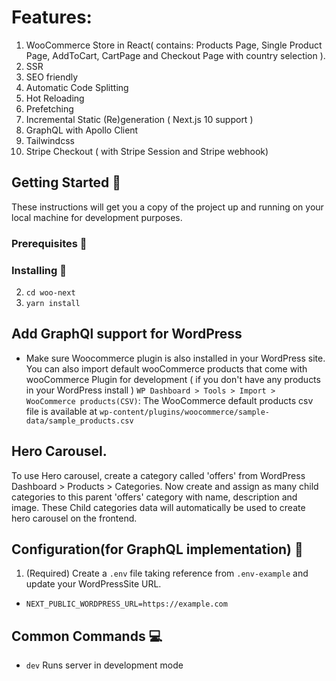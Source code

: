 
# Features:

1. WooCommerce Store in React( contains: Products Page, Single Product Page, AddToCart, CartPage and Checkout Page with country selection ).
2. SSR
3. SEO friendly
4. Automatic Code Splitting
5. Hot Reloading
6. Prefetching
8. Incremental Static (Re)generation ( Next.js 10 support )
9. GraphQL with Apollo Client
10. Tailwindcss
11. Stripe Checkout ( with Stripe Session and Stripe webhook)

## Getting Started :rocket:

These instructions will get you a copy of the project up and running on your local machine for development purposes.

### Prerequisites :page_facing_up:

### Installing :wrench:

2. `cd woo-next`
3. `yarn install`

## Add GraphQl support for WordPress


* Make sure Woocommerce plugin is also installed in your WordPress site. You can also import default wooCommerce products that come with wooCommerce Plugin for development ( if you don't have any products in your WordPress install ) `WP Dashboard > Tools > Import > WooCommerce products(CSV)`: The WooCommerce default products csv file is available at `wp-content/plugins/woocommerce/sample-data/sample_products.csv`

## Hero Carousel.
To use Hero carousel, create a category called 'offers' from WordPress Dashboard > Products > Categories.
Now create and assign as many child categories to this parent 'offers' category with name, description and image.
These Child categories data will automatically be used to create hero carousel on the frontend.


## Configuration(for GraphQL implementation) :wrench:

1. (Required) Create a `.env` file taking reference from `.env-example` and update your WordPressSite URL.
- `NEXT_PUBLIC_WORDPRESS_URL=https://example.com`


## Common Commands :computer:

* `dev` Runs server in development mode

